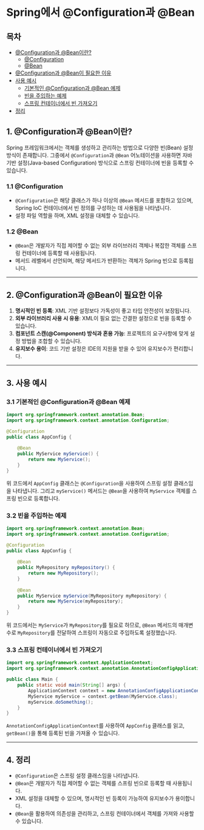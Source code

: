 # Spring에서 @Configuration과 @Bean

## 목차 
- [@Configuration과 @Bean이란?](#1-configuration과-bean이란)
  - [@Configuration](#11-configuration)
  - [@Bean](#12-bean)
- [@Configuration과 @Bean이 필요한 이유](#2-configuration과-bean이-필요한-이유)
- [사용 예시](#3-사용-예시)
  - [기본적인 @Configuration과 @Bean 예제](#31-기본적인-configuration과-bean-예제)
  - [빈을 주입하는 예제](#32-빈을-주입하는-예제)
  - [스프링 컨테이너에서 빈 가져오기](#33-스프링-컨테이너에서-빈-가져오기)
- [정리](#4-정리)
## 1. @Configuration과 @Bean이란?
Spring 프레임워크에서는 객체를 생성하고 관리하는 방법으로 다양한 빈(Bean) 설정 방식이 존재합니다. 그중에서 `@Configuration`과 `@Bean` 어노테이션을 사용하면 자바 기반 설정(Java-based Configuration) 방식으로 스프링 컨테이너에 빈을 등록할 수 있습니다.

### 1.1 @Configuration
- `@Configuration`은 해당 클래스가 하나 이상의 `@Bean` 메서드를 포함하고 있으며, Spring IoC 컨테이너에서 빈 정의를 구성하는 데 사용됨을 나타냅니다.
- 설정 파일 역할을 하며, XML 설정을 대체할 수 있습니다.

### 1.2 @Bean
- `@Bean`은 개발자가 직접 제어할 수 없는 외부 라이브러리 객체나 복잡한 객체를 스프링 컨테이너에 등록할 때 사용됩니다.
- 메서드 레벨에서 선언되며, 해당 메서드가 반환하는 객체가 Spring 빈으로 등록됩니다.

---

## 2. @Configuration과 @Bean이 필요한 이유
1. **명시적인 빈 등록**: XML 기반 설정보다 가독성이 좋고 타입 안전성이 보장됩니다.
2. **외부 라이브러리 사용 시 유용**: XML이 필요 없는 간결한 설정으로 빈을 등록할 수 있습니다.
3. **컴포넌트 스캔(@Component) 방식과 혼용 가능**: 프로젝트의 요구사항에 맞게 설정 방법을 조합할 수 있습니다.
4. **유지보수 용이**: 코드 기반 설정은 IDE의 지원을 받을 수 있어 유지보수가 편리합니다.

---

## 3. 사용 예시
### 3.1 기본적인 @Configuration과 @Bean 예제
```java
import org.springframework.context.annotation.Bean;
import org.springframework.context.annotation.Configuration;

@Configuration
public class AppConfig {
    
    @Bean
    public MyService myService() {
        return new MyService();
    }
}
```
위 코드에서 `AppConfig` 클래스는 `@Configuration`을 사용하여 스프링 설정 클래스임을 나타냅니다. 그리고 `myService()` 메서드는 `@Bean`을 사용하여 `MyService` 객체를 스프링 빈으로 등록합니다.

### 3.2 빈을 주입하는 예제
```java
import org.springframework.context.annotation.Bean;
import org.springframework.context.annotation.Configuration;

@Configuration
public class AppConfig {
    
    @Bean
    public MyRepository myRepository() {
        return new MyRepository();
    }
    
    @Bean
    public MyService myService(MyRepository myRepository) {
        return new MyService(myRepository);
    }
}
```
위 코드에서는 `MyService`가 `MyRepository`를 필요로 하므로, `@Bean` 메서드의 매개변수로 `MyRepository`를 전달하여 스프링이 자동으로 주입하도록 설정했습니다.

### 3.3 스프링 컨테이너에서 빈 가져오기
```java
import org.springframework.context.ApplicationContext;
import org.springframework.context.annotation.AnnotationConfigApplicationContext;

public class Main {
    public static void main(String[] args) {
        ApplicationContext context = new AnnotationConfigApplicationContext(AppConfig.class);
        MyService myService = context.getBean(MyService.class);
        myService.doSomething();
    }
}
```
`AnnotationConfigApplicationContext`를 사용하여 `AppConfig` 클래스를 읽고, `getBean()`을 통해 등록된 빈을 가져올 수 있습니다.

---

## 4. 정리
- `@Configuration`은 스프링 설정 클래스임을 나타냅니다.
- `@Bean`은 개발자가 직접 제어할 수 없는 객체를 스프링 빈으로 등록할 때 사용됩니다.
- XML 설정을 대체할 수 있으며, 명시적인 빈 등록이 가능하여 유지보수가 용이합니다.
- `@Bean`을 활용하여 의존성을 관리하고, 스프링 컨테이너에서 객체를 가져와 사용할 수 있습니다.

